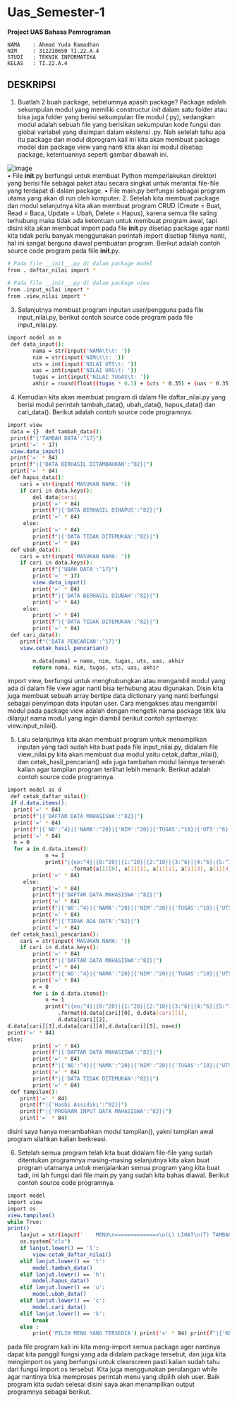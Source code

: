 # Uas_Semester-1
**Project UAS Bahasa Pemrograman**
```
NAMA    : Ahmad Yuda Ramadhan
NIM     : 312210650 TI.22.A.4
STUDI   : TEKNIK INFORMATIKA
KELAS   : TI.22.A.4
```
## **DESKRIPSI**

1.	Buatlah 2 buah package, sebelumnya apasih package? Package adalah sekumpulan modul yang memiliki constructur _init_ dalam satu folder atau bisa juga folder yang berisi sekumpulan file modul (.py), sedangkan modul adalah sebuah file yang berisikan sekumpulan kode fungsi dan global variabel yang disimpan dalam ekstensi .py.  Nah setelah tahu apa itu package dan modul diprogram kali ini kita akan membuat package model dan package view yang nanti kita akan isi modul disetiap package, ketentuannya seperti gambar dibawah ini.     

![image](https://user-images.githubusercontent.com/115614317/211723225-bdf963a2-356d-4372-8d66-5a7a1f95a966.png)  
•	File __init__.py berfungsi untuk membuat Python memperlakukan direktori yang berisi file sebagai paket atau secara singkat untuk merantai file-file yang terdapat di dalam package. 
•	File main.py berfungsi sebagai program utama yang akan di run oleh komputer. 
2.	Setelah kita membuat package dan modul selanjutnya kita akan membuat program CRUD 
(Create = Buat, Read = Baca, Update = Ubah, Delete = Hapus), karena semua file saling terhubung maka tidak ada ketentuan untuk membuat program awal, tapi disini kita akan membuat import pada file __init__.py disetiap package agar nanti kita tidak perlu banyak menggunakan perintah import disetiap filenya nanti, hal ini sangat berguna diawal pembuatan program. Berikut adalah contoh source code program pada fiile __init__.py. 
```sh  
# Pada file __init__.py di dalam package model 
from . daftar_nilai import * 
 
# Pada file __init__.py di dalam package view 
from .input_nilai import * 
from .view_nilai import * 
```

3.	Selanjutnya membuat program inputan user/pengguna pada file input_nilai.py, berikut contoh source code program pada file input_nilai.py. 

```sh  
import model as m 
 def data_input(): 
        nama = str(input('NAMA\t\t: '))         
        nim = str(input('NIM\t\t: '))         
        uts = int(input('NILAI UTS\t: '))         
        uas = int(input('NILAI UAS\t: '))         
        tugas = int(input('NILAI TUGAS\t: '))         
        akhir = round(float((tugas * 0.3) + (uts * 0.35) + (uas * 0.35)), 
```  

4.	Kemudian kita akan membuat program di dalam file daftar_nilai.py yang berisi modul perintah tambah_data(), ubah_data(), hapus_data() dan cari_data(). Berikut adalah contoh  source code programnya. 

```sh 
import view 
 data = {}  def tambah_data():     
 print(f"{'TAMBAH DATA':^17}")     
 print('=' * 17)     
 view.data_input() 
 print('=' * 84)     
 print(f"|{'DATA BERHASIL DITAMBAHKAN':^82}|")     
 print('=' * 84) 
 def hapus_data(): 
    cari = str(input('MASUKAN NAMA: '))     
    if cari in data.keys(): 
        del data[cari]         
        print('=' * 84)         
        print(f"|{'DATA BERHASIL DIHAPUS':^82}|")         
        print('=' * 84) 
     else: 
        print('=' * 84)         
        print(f"|{'DATA TIDAK DITEMUKAN':^82}|")         
        print('=' * 84) 
 def ubah_data(): 
    cari = str(input('MASUKAN NAMA: '))     
    if cari in data.keys(): 
        print(f"{'UBAH DATA':^17}")         
        print('=' * 17)         
        view.data_input()         
        print('=' * 84)         
        print(f"|{'DATA BERHASIL DIUBAH':^82}|")         
        print('=' * 84) 
     else: 
        print('=' * 84)         
        print(f"|{'DATA TIDAK DITEMUKAN':^82}|")         
        print('=' * 84) 
 def cari_data(): 
    print(f"{'DATA PENCARIAN':^17}")     
    view.cetak_hasil_pencarian() 

        m.data[nama] = nama, nim, tugas, uts, uas, akhir         
        return nama, nim, tugas, uts, uas, akhir 
```

import view, berfungsi untuk menghubungkan atau mengambil modul yang ada di dalam file view agar nanti bisa terhubung atau digunakan. Disin kita juga membuat sebuah array bertipe data dictionary yang nanti berfungsi sebagai penyimpan data inputan user. Cara mengakses atau mengambil modul pada package view adalah dengan mengetik nama package titik lalu dilanjut nama modul yang ingin diambil berikut contoh syntaxnya: view.input_nilai(). 

5.	Lalu selanjutnya kita akan membuat program untuk menampilkan inputan yang tadi sudah kita buat pada file input_nilai.py, didalam file view_nilai.py kita akan membuat dua modul yaitu cetak_daftar_nilai(), dan cetak_hasil_pencarian() ada juga tambahan modul lainnya terserah kalian agar tampilan program terlihat lebih menarik. Berikut adalah contoh source code programnya. 

```sh 
import model as d 
 def cetak_daftar_nilai():     
 if d.data.items():         
  print('=' * 84)         
  print(f"|{'DAFTAR DATA MAHASISWA':^82}|")         
  print('=' * 84)         
  print(f"|{'NO':^4}|{'NAMA':^20}|{'NIM':^20}|{'TUGAS':^10}|{'UTS':^6}|{'UAS':^6}|{'AKHIR':^10}|")         
  print('=' * 84)         
  n = 0         
  for a in d.data.items(): 
            n += 1             
            print("|{no:^4}|{0:^20}|{1:^20}|{2:^10}|{3:^6}|{4:^6}|{5:^10}| " 
                    .format(a[1][0], a[1][1], a[1][2], a[1][3], a[1][4], a[1][5], no=n)) 
        print('=' * 84) 
     else: 
        print('=' * 84)         
        print(f"|{'DAFTAR DATA MAHASISWA':^82}|")         
        print('=' * 84)         
        print(f"|{'NO':^4}|{'NAMA':^20}|{'NIM':^20}|{'TUGAS':^10}|{'UTS':^6}|{'UAS':^6}|{'AKHIR':^10}|")         
        print('=' * 84)         
        print(f"|{'TIDAK ADA DATA':^82}|")         
        print('=' * 84) 
 def cetak_hasil_pencarian(): 
    cari = str(input('MASUKAN NAMA: '))     
    if cari in d.data.keys(): 
        print('=' * 84)         
        print(f"|{'DAFTAR DATA MAHASISWA':^82}|")         
        print('=' * 84)         
        print(f"|{'NO':^4}|{'NAMA':^20}|{'NIM':^20}|{'TUGAS':^10}|{'UTS':^6}|{'UAS':^6}|{'AKHIR':^10}|")         
        print('=' * 84) 
        n = 0         
        for i in d.data.items(): 
            n += 1             
            print("|{no:^4}|{0:^20}|{1:^20}|{2:^10}|{3:^6}|{4:^6}|{5:^10}| " 
                .format(d.data[cari][0], d.data[cari][1],                  
                d.data[cari][2], 
d.data[cari][3],d.data[cari][4],d.data[cari][5], no=n))         
print('=' * 84)     
else: 
        print('=' * 84)         
        print(f"|{'DAFTAR DATA MAHASISWA':^82}|")         
        print('=' * 84)         
        print(f"|{'NO':^4}|{'NAMA':^20}|{'NIM':^20}|{'TUGAS':^10}|{'UTS':^6}|{'UAS':^6}|{'AKHIR':^10}|")         
        print('=' * 84)         
        print(f"|{'DATA TIDAK DITEMUKAN':^82}|")         
        print('=' * 84) 
 def tampilan(): 
    print('=' * 84)     
    print(f"|{'Hasbi Assidiki':^82}|")     
    print(f"|{'PROGRAM INPUT DATA MAHASISWA':^82}|")     
    print('=' * 84) 
```    
disini saya hanya menambahkan modul tampilan(), yakni tampilan awal program silahkan kalian berkreasi. 

6.	Setelah semua program telah kita buat didalam file-file yang sudah ditentukan programnya masing-masing selanjutnya kita akan buat program utamanya untuk menjalankan semua program yang kita buat tadi, ini lah fungsi dari file main.py yang sudah kita bahas diawal. 
Berikut contoh source code programnya. 
```sh
import model 
import view 
import os 
view.tampilan() 
while True:     
print() 
    lanjut = str(input('    MENU\n==============\n(L) LIHAT\n(T) TAMBAH\n(U) UBAH\n(H) HAPUS\n(C) CARI\n(K) KELUAR\n==============\nPilihan : '))     
    os.system("cls")     
    if lanjut.lower() == 'l': 
        view.cetak_daftar_nilai() 
    elif lanjut.lower() == 't': 
        model.tambah_data()     
    elif lanjut.lower() == 'h': 
        model.hapus_data()    
    elif lanjut.lower() == 'u': 
        model.ubah_data()     
    elif lanjut.lower() == 'c': 
        model.cari_data()     
    elif lanjut.lower() == 'k': 
        break     
    else : 
        print('PILIH MENU YANG TERSEDIA') print('=' * 84) print(f"|{'KELUAR DARI PROGRAM':^82}|") print('=' * 84) 
``` 
pada file program kali ini kita meng-import semua package ager nantinya dapat kita panggil fungsi yang ada didalam package tersebut, dan juga kita mengimport os yang berfungsi untuk clearscreen pasti kalian sudah tahu dari fungsi import os tersebut. Kita juga menggunakan perulangan while agar nantinya bisa memproses perintah menu yang dipilih oleh user. Baik program kita sudah selesai disini saya akan menampilkan output programnya sebagai berikut. 
